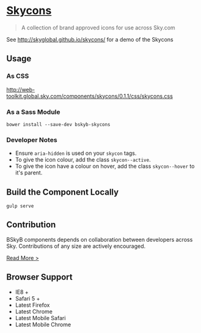 [Skycons](http://skyglobal.github.io/skycons/) 
========================

> A collection of brand approved icons for use across Sky.com

See http://skyglobal.github.io/skycons/ for a demo of the Skycons

## Usage

### As CSS

http://web-toolkit.global.sky.com/components/skycons/0.1.1/css/skycons.css

### As a Sass Module

`bower install --save-dev bskyb-skycons`

### Developer Notes

  * Ensure `aria-hidden` is used on your `skycon` tags.
  * To give the icon colour, add the class `skycon--active`.
  * To give the icon have a colour on hover, add the class `skycon--hover` to it's parent.

## Build the Component Locally

`gulp serve`

## Contribution

BSkyB components depends on collaboration between developers across Sky. Contributions of any size are actively encouraged.

[Read More >](CONTRIBUTING.md)

## Browser Support

 * IE8 +
 * Safari 5 +
 * Latest Firefox
 * Latest Chrome
 * Latest Mobile Safari
 * Latest Mobile Chrome
